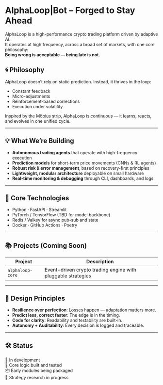 # AlphaLoop|Bot – Forged to Stay Ahead

AlphaLoop is a high-performance crypto trading platform driven by adaptive AI.  
It operates at high frequency, across a broad set of markets, with one core philosophy:  
**Being wrong is acceptable — being late is not.**

## 🌀 Philosophy

AlphaLoop doesn’t rely on static prediction. Instead, it thrives in the loop:
- Constant feedback
- Micro-adjustments
- Reinforcement-based corrections
- Execution under volatility

Inspired by the Möbius strip, AlphaLoop is continuous — it learns, reacts, and evolves in one unified cycle.

---

## 💡 What We’re Building

- **Autonomous trading agents** that operate with high-frequency execution
- **Prediction models** for short-term price movements (CNNs & RL agents)
- **Robust risk & error management**, based on recovery-first principles
- **Lightweight, modular architecture** deployable on small hardware
- **Real-time monitoring & debugging** through CLI, dashboards, and logs

---

## 🧰 Core Technologies

- Python · FastAPI · Streamlit
- PyTorch / TensorFlow (TBD for model backbone)
- Redis / Valkey for async pub-sub and state
- Docker · GitHub Actions · Poetry

---

## 📚 Projects (Coming Soon)

| Project | Description |
|--------|-------------|
| `alphaloop-core` | Event-driven crypto trading engine with pluggable strategies |

---

## 🤖 Design Principles

- **Resilience over perfection**: Losses happen — adaptation matters more.
- **Predict less, correct faster**: The edge is in the timing.
- **Code for clarity**: Readability and testability are built-in.
- **Autonomy + Auditability**: Every decision is logged and traceable.

---

## 🛠️ Status

🧪 In development  
💬 Core logic built and tested  
📦 Early modules being packaged  
🔮 Strategy research in progress

